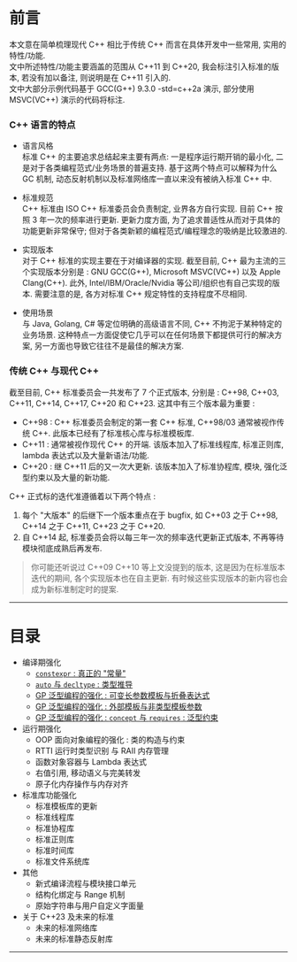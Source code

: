 # 前言  

本文意在简单梳理现代 C++ 相比于传统 C++ 而言在具体开发中一些常用, 实用的特性/功能.  
文中所述特性/功能主要涵盖的范围从 C++11 到 C++20, 我会标注引入标准的版本, 若没有加以备注, 则说明是在 C++11 引入的.  
文中大部分示例代码基于 GCC(G++) 9.3.0 -std=c++2a 演示, 部分使用 MSVC(VC++) 演示的代码将标注.  

### C++ 语言的特点  

- 语言风格  
标准 C++ 的主要追求总结起来主要有两点: 一是程序运行期开销的最小化, 二是对于各类编程范式/业务场景的普遍支持. 基于这两个特点可以解释为什么 GC 机制, 动态反射机制以及标准网络库一直以来没有被纳入标准 C++ 中.  

- 标准规范  
C++ 标准由 ISO C++ 标准委员会负责制定, 业界各方自行实现. 目前 C++ 按照 3 年一次的频率进行更新. 更新力度方面, 为了追求普适性从而对于具体的功能更新非常保守; 但对于各类新颖的编程范式/编程理念的吸纳是比较激进的.  

- 实现版本  
对于 C++ 标准的实现主要在于对编译器的实现. 截至目前, C++ 最为主流的三个实现版本分别是 : GNU GCC(G++), Microsoft MSVC(VC++) 以及 Apple Clang(C++). 此外, Intel/IBM/Oracle/Nvidia 等公司/组织也有自己实现的版本. 需要注意的是, 各方对标准 C++ 规定特性的支持程度不尽相同.  

- 使用场景  
与 Java, Golang, C# 等定位明确的高级语言不同, C++ 不拘泥于某种特定的业务场景. 这种特点一方面促使它几乎可以在任何场景下都提供可行的解决方案, 另一方面也导致它往往不是最佳的解决方案.  

### 传统 C++ 与现代 C++  

截至目前, C++ 标准委员会一共发布了 7 个正式版本, 分别是 : C++98, C++03, C++11, C++14, C++17, C++20 和 C++23. 这其中有三个版本最为重要 : 

- C++98 : C++ 标准委员会制定的第一套 C++ 标准, C++98/03 通常被视作传统 C++. 此版本已经有了标准核心库与标准模板库.  
- C++11 : 通常被视作现代 C++ 的开端. 该版本加入了标准线程库, 标准正则库, lambda 表达式以及大量新语法/功能.  
- C++20 : 继 C++11 后的又一次大更新. 该版本加入了标准协程库, 模块, 强化泛型约束以及大量的新功能.  

C++ 正式标的迭代准遵循着以下两个特点 : 
1. 每个 "大版本" 的后继下一个版本重点在于 bugfix, 如 C++03 之于 C++98, C++14 之于 C++11, C++23 之于 C++20.  
2. 自 C++14 起, 标准委员会将以每三年一次的频率迭代更新正式版本, 不再等待模块彻底成熟后再发布.  

> 你可能还听说过 C++09 C++10 等上文没提到的版本, 这是因为在标准版本迭代的期间, 各个实现版本也在自主更新. 有时候这些实现版本的新内容也会成为新标准制定时的提案.

---

# 目录

- 编译期强化
    - [`constexpr` : 真正的 "常量"](p2_constexpr.md)
    - [`auto` 与 `decltype` : 类型推导](p3_auto_deltype.md)
    - [GP 泛型编程的强化 : 可变长参数模板与折叠表达式](p4_variadic_templates.md)
    - [GP 泛型编程的强化 : 外部模板与非类型模板参数](p5_external_template.md)
    - [GP 泛型编程的强化 : `concept` 与 `requires` : 泛型约束](p6_concept_requires.md)
- 运行期强化
    - OOP 面向对象编程的强化 : 类的构造与约束
    - RTTI 运行时类型识别 与 RAII 内存管理
    - 函数对象容器与 Lambda 表达式
    - 右值引用, 移动语义与完美转发
    - 原子化内存操作与内存对齐
- 标准库功能强化
    - 标准模板库的更新
    - 标准线程库
    - 标准协程库
    - 标准正则库
    - 标准时间库
    - 标准文件系统库
- 其他
    - 新式编译流程与模块接口单元
    - 结构化绑定与 Range 机制
    - 原始字符串与用户自定义字面量
- 关于 C++23 及未来的标准
    - 未来的标准网络库
    - 未来的标准静态反射库

---